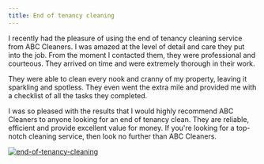 ```yaml
---
title: End of tenancy cleaning
---
```


I recently had the pleasure of using the end of tenancy cleaning service from ABC Cleaners. I was amazed at the level of detail and care they put into the job. From the moment I contacted them, they were professional and courteous. They arrived on time and were extremely thorough in their work.

They were able to clean every nook and cranny of my property, leaving it sparkling and spotless. They even went the extra mile and provided me with a checklist of all the tasks they completed.

I was so pleased with the results that I would highly recommend ABC Cleaners to anyone looking for an end of tenancy clean. They are reliable, efficient and provide excellent value for money. If you're looking for a top-notch cleaning service, then look no further than ABC Cleaners.

[![end-of-tenancy-cleaning](<https://dabuttonfactory.com/button.png?t=CHECK+SERVICE&f=Noto+Sans-Bold&ts=26&tc=fff&hp=45&vp=20&c=11&bgt=unicolored&bgc=4bd42f>)](<https://www.bark.com/?a_aid=5d2d0e83cdc39>)